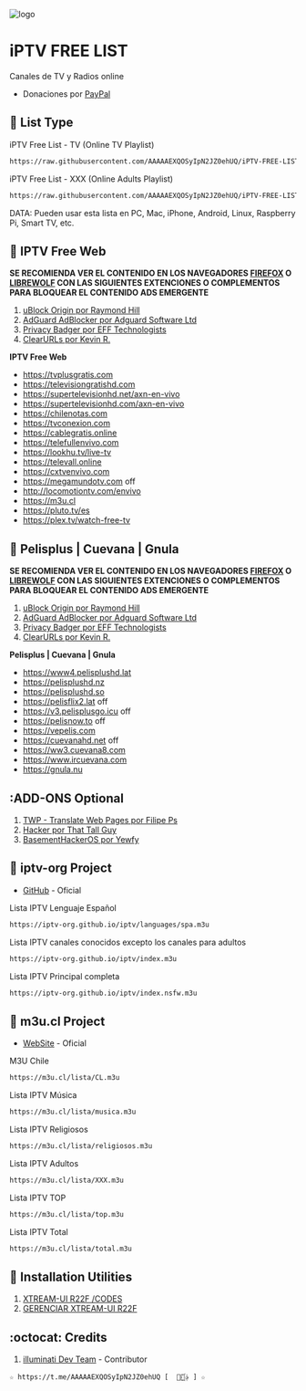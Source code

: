 ﻿![logo](https://cuarteldelmetal.com/wp-content/uploads/2023/04/Que-es-IPTV.webp)
 
# iPTV FREE LIST 
Canales de TV y Radios online

* Donaciones por [PayPal](https://paypal.me/jonyriverasepulveda)

## :book: List Type

iPTV Free List - TV (Online TV Playlist)
```bash
https://raw.githubusercontent.com/AAAAAEXQOSyIpN2JZ0ehUQ/iPTV-FREE-LIST/master/iPTV-Free-List_TV.m3u
```

iPTV Free List - XXX (Online Adults Playlist)
```bash
https://raw.githubusercontent.com/AAAAAEXQOSyIpN2JZ0ehUQ/iPTV-FREE-LIST/master/iPTV-Free-List_XXX.m3u
```
DATA: Pueden usar esta lista en PC, Mac, iPhone, Android, Linux, Raspberry Pi, Smart TV, etc.

## :book: IPTV Free Web

**SE RECOMIENDA VER EL CONTENIDO EN LOS NAVEGADORES [FIREFOX](https://www.mozilla.org/es-CL/firefox/new/) 
O [LIBREWOLF](https://librewolf.net/) CON LAS SIGUIENTES EXTENCIONES O COMPLEMENTOS PARA BLOQUEAR EL CONTENIDO ADS EMERGENTE**

1. [uBlock Origin por Raymond Hill](https://addons.mozilla.org/es/firefox/addon/ublock-origin/)
2. [AdGuard AdBlocker por Adguard Software Ltd](https://addons.mozilla.org/es/firefox/addon/adguard-adblocker/)
3. [Privacy Badger por EFF Technologists](https://addons.mozilla.org/es/firefox/addon/privacy-badger17/)
4. [ClearURLs por Kevin R.](https://addons.mozilla.org/es/firefox/addon/clearurls/)

**IPTV Free Web**
* https://tvplusgratis.com
* https://televisiongratishd.com
* https://supertelevisionhd.net/axn-en-vivo
* https://supertelevisionhd.com/axn-en-vivo 
* https://chilenotas.com
* https://tvconexion.com
* https://cablegratis.online
* https://telefullenvivo.com
* https://lookhu.tv/live-tv
* https://televall.online
* https://cxtvenvivo.com
* https://megamundotv.com 	off
* http://locomotiontv.com/envivo
* https://m3u.cl
* https://pluto.tv/es
* https://plex.tv/watch-free-tv

## :book: Pelisplus | Cuevana | Gnula

**SE RECOMIENDA VER EL CONTENIDO EN LOS NAVEGADORES [FIREFOX](https://www.mozilla.org/es-CL/firefox/new/) 
O [LIBREWOLF](https://librewolf.net/) CON LAS SIGUIENTES EXTENCIONES O COMPLEMENTOS PARA BLOQUEAR EL CONTENIDO ADS EMERGENTE**

1. [uBlock Origin por Raymond Hill](https://addons.mozilla.org/es/firefox/addon/ublock-origin/)
2. [AdGuard AdBlocker por Adguard Software Ltd](https://addons.mozilla.org/es/firefox/addon/adguard-adblocker/)
3. [Privacy Badger por EFF Technologists](https://addons.mozilla.org/es/firefox/addon/privacy-badger17/)
4. [ClearURLs por Kevin R.](https://addons.mozilla.org/es/firefox/addon/clearurls/)

**Pelisplus | Cuevana | Gnula**
* https://www4.pelisplushd.lat
* https://pelisplushd.nz
* https://pelisplushd.so
* https://pelisflix2.lat off
* https://v3.pelisplusgo.icu off
* https://pelisnow.to off
* https://vepelis.com
* https://cuevanahd.net off
* https://ww3.cuevana8.com
* https://www.ircuevana.com
* https://gnula.nu

## :ADD-ONS Optional

1. [TWP - Translate Web Pages por Filipe Ps](https://addons.mozilla.org/es/firefox/addon/traduzir-paginas-web/)
2. [Hacker por That Tall Guy](https://addons.mozilla.org/es/firefox/addon/hacker-mode/)
3. [BasementHackerOS por Yewfy](https://addons.mozilla.org/es/firefox/addon/basementhackeros/)

## :book: iptv-org Project
* [GitHub](https://github.com/iptv-org/iptv) - Oficial 

Lista IPTV Lenguaje Español
```bash
https://iptv-org.github.io/iptv/languages/spa.m3u
```
Lista IPTV canales conocidos excepto los canales para adultos
```bash
https://iptv-org.github.io/iptv/index.m3u
```
Lista IPTV Principal completa
```bash
https://iptv-org.github.io/iptv/index.nsfw.m3u
```

## :book: m3u.cl Project
* [WebSite](https://m3u.cl) - Oficial

M3U Chile
```bash
https://m3u.cl/lista/CL.m3u
```
Lista IPTV Música
```bash
https://m3u.cl/lista/musica.m3u
```
Lista IPTV Religiosos
```bash
https://m3u.cl/lista/religiosos.m3u
```
Lista IPTV Adultos
```bash
https://m3u.cl/lista/XXX.m3u
```
Lista IPTV TOP
```bash
https://m3u.cl/lista/top.m3u
```
Lista IPTV Total
```bash
https://m3u.cl/lista/total.m3u
```

## :book: Installation Utilities
1. [XTREAM-UI R22F /CODES](https://github.com/AAAAAEXQOSyIpN2JZ0ehUQ/iPTV-FREE-LIST/tree/master/Install/xtream-ui)
2. [GERENCIAR XTREAM-UI R22F](https://github.com/AAAAAEXQOSyIpN2JZ0ehUQ/iPTV-FREE-LIST/tree/master/Install/gestorextream-ui)

## :octocat: Credits
1. [illuminati Dev Team](https://t.me/AAAAAEXQOSyIpN2JZ0ehUQ) - Contributor 
```
☆ https://t.me/AAAAAEXQOSyIpN2JZ0ehUQ [  ⃘⃤꙰✰ ] ☆
```
